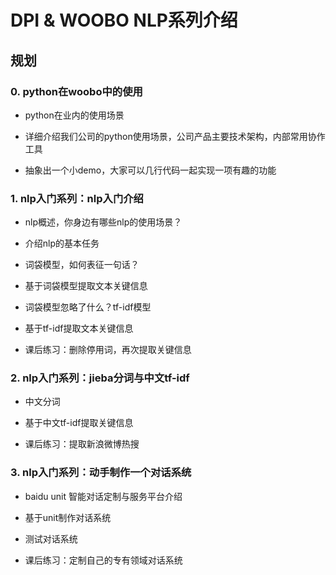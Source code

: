 # DPI & WOOBO NLP系列介绍

## 规划

### 0. python在woobo中的使用

* python在业内的使用场景

* 详细介绍我们公司的python使用场景，公司产品主要技术架构，内部常用协作工具

* 抽象出一个小demo，大家可以几行代码一起实现一项有趣的功能

### 1. nlp入门系列：nlp入门介绍

* nlp概述，你身边有哪些nlp的使用场景？

* 介绍nlp的基本任务

* 词袋模型，如何表征一句话？

* 基于词袋模型提取文本关键信息

* 词袋模型忽略了什么？tf-idf模型

* 基于tf-idf提取文本关键信息

* 课后练习：删除停用词，再次提取关键信息
    
### 2. nlp入门系列：jieba分词与中文tf-idf

* 中文分词

* 基于中文tf-idf提取关键信息

* 课后练习：提取新浪微博热搜

    
### 3. nlp入门系列：动手制作一个对话系统

* baidu unit 智能对话定制与服务平台介绍

* 基于unit制作对话系统

* 测试对话系统

* 课后练习：定制自己的专有领域对话系统
